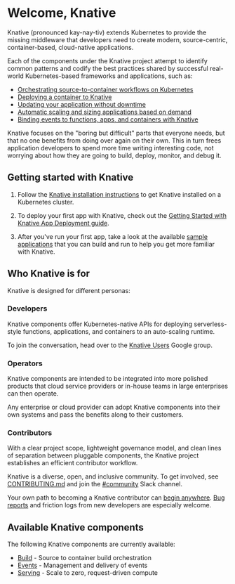 # Welcome, Knative

Knative (pronounced kay-nay-tiv) extends Kubernetes to provide the
missing middleware that developers need to create modern,
source-centric, container-based, cloud-native applications.

Each of the components under the Knative project attempt to identify
common patterns and codify the best practices shared by successful
real-world Kubernetes-based frameworks and applications, such as:

- [Orchestrating source-to-container workflows on Kubernetes](build/README.md)
- [Deploying a container to Knative](install/getting-started-knative-app.md)
- [Updating your application without downtime](serving/samples/blue-green-deployment.md)
- [Automatic scaling and sizing applications based on demand](serving/auto-scaling-with-knative.md)
- [Binding events to functions, apps, and containers with Knative](events/)

Knative focuses on the "boring but difficult" parts that everyone
needs, but that no one benefits from doing over again on their own. This
in turn frees application developers to spend more time writing
interesting code, not worrying about how they are going to build,
deploy, monitor, and debug it.

## Getting started with Knative

1. Follow the [Knative installation instructions](/install/README.md) to get
Knative installed on a Kubernetes cluster.

2. To deploy your first app with Knative, check out the
[Getting Started with Knative App Deployment guide](install/getting-started-knative-app.md).

3. After you've run your first app, take a look at the available
[sample applications](serving/samples/README.md) that you can build and
run to help you get more familiar with Knative.

## Who Knative is for

Knative is designed for different personas:

### Developers

Knative components offer Kubernetes-native APIs for deploying
serverless-style functions, applications, and containers to an auto-scaling
runtime.

To join the conversation, head over to the
[Knative Users](https://groups.google.com/d/forum/knative-users) Google group.

### Operators

Knative components are intended to be integrated into more polished
products that cloud service providers or in-house teams in large
enterprises can then operate.

Any enterprise or cloud provider can adopt Knative components into
their own systems and pass the benefits along to their customers.

### Contributors

With a clear project scope, lightweight governance model, and clean
lines of separation between pluggable components, the Knative project
establishes an efficient contributor workflow.

Knative is a diverse, open, and inclusive community. To get involved, see
[CONTRIBUTING.md](https://github.com/knative/docs/blob/master/community/CONTRIBUTING.md)
and join the [#community](https://knative.slack.com/messages/C92U2C59P/)
Slack channel.

Your own path to becoming a Knative contributor can
[begin anywhere](https://github.com/knative/serving/issues?q=is%3Aopen+is%3Aissue+label%3A%22good+first+issue%22).
[Bug reports](https://github.com/knative/serving/issues/new) and
friction logs from new developers are especially welcome.

## Available Knative components

The following Knative components are currently available:

- [Build](https://github.com/knative/build) - Source to container build orchestration
- [Events](https://github.com/knative/eventing) - Management and delivery of events
- [Serving](https://github.com/knative/serving) - Scale to zero, request-driven compute
